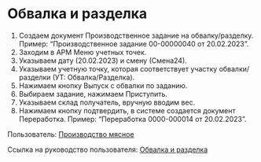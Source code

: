 # Обвалка и разделка

1. Создаем документ Производственное задание на обвалку/разделку. Пример: “Производственное задание 00-00000040 от 20.02.2023”.
2. Заходим в АРМ Меню учетных точек.
3. Указываем дату (20.02.2023) и смену (Смена24).
4. Указываем учетную точку, которая соответствует участку обвалки/разделки (УТ: Обвалка/Разделка).
5. Нажимаем кнопку Выпуск с обвалки по заданию.
6. Выбираем задание, нажимаем Приступить.
7. Указываем склад получатель, вручную вводим вес.
8. Нажимаем кнопку подтвердить, в системе создается документ Переработка. Пример: “Переработка 0000-000014 от 20.02.2023”.

Пользователь: [Производство мясное](../Users/MeatManufacture.md)

Ссылка на руководство пользователя: <a href="https://konstanta-it.github.io/erp4food/Manufacture/Meat/Boning/ProductionAssignment/" target="_blank"> Обвалка и разделка</a>

